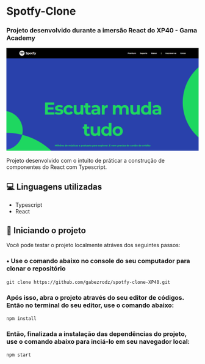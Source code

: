 # Spotfy-Clone 

### Projeto desenvolvido durante a imersão React do XP40 - Gama Academy

<img src="src/assets/images/home-preview.png" width="550px" alt="imagem de demonstração desktop">

Projeto desenvolvido com o intuito de práticar a construção de componentes do React com Typescript.
## 💻 Linguagens utilizadas
- Typescript
- React
## 🚀 Iniciando o projeto
Você pode testar o projeto localmente atráves dos seguintes passos:

### • Use o comando abaixo no console do seu computador para clonar o repositório
```
git clone https://github.com/gabezrodz/spotfy-clone-XP40.git
```
### Após isso, abra o projeto através do seu editor de códigos. Então no terminal do seu editor, use o comando abaixo:
```
npm install
```
### Então, finalizada a instalação das dependências do projeto, use o comando abaixo para inciá-lo em seu navegador local:
```
npm start
```